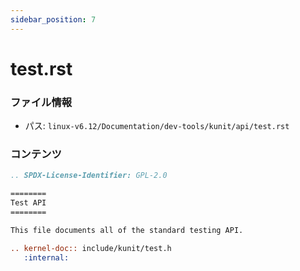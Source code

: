 ```yaml
---
sidebar_position: 7
---
```

# test.rst

### ファイル情報

- パス: `linux-v6.12/Documentation/dev-tools/kunit/api/test.rst`

### コンテンツ

```rst
.. SPDX-License-Identifier: GPL-2.0

========
Test API
========

This file documents all of the standard testing API.

.. kernel-doc:: include/kunit/test.h
   :internal:

```
